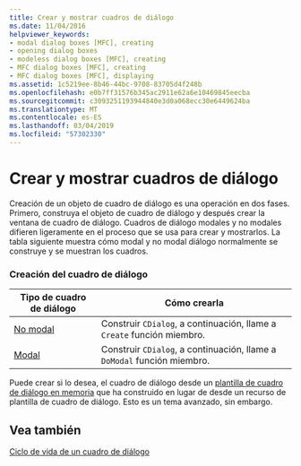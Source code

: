 ```yaml
---
title: Crear y mostrar cuadros de diálogo
ms.date: 11/04/2016
helpviewer_keywords:
- modal dialog boxes [MFC], creating
- opening dialog boxes
- modeless dialog boxes [MFC], creating
- MFC dialog boxes [MFC], creating
- MFC dialog boxes [MFC], displaying
ms.assetid: 1c5219ee-8b46-44bc-9708-83705d4f248b
ms.openlocfilehash: e0b7ff31576b345ac2911e62a6e10469845eecba
ms.sourcegitcommit: c3093251193944840e3d0a068ecc30e6449624ba
ms.translationtype: MT
ms.contentlocale: es-ES
ms.lasthandoff: 03/04/2019
ms.locfileid: "57302330"
---
```

# <a name="creating-and-displaying-dialog-boxes"></a>Crear y mostrar cuadros de diálogo

Creación de un objeto de cuadro de diálogo es una operación en dos fases. Primero, construya el objeto de cuadro de diálogo y después crear la ventana de cuadro de diálogo. Cuadros de diálogo modales y no modales difieren ligeramente en el proceso que se usa para crear y mostrarlos. La tabla siguiente muestra cómo modal y no modal diálogo normalmente se construye y se muestran los cuadros.

### <a name="dialog-creation"></a>Creación del cuadro de diálogo

|Tipo de cuadro de diálogo|Cómo crearla|
|-----------------|----------------------|
|[No modal](../mfc/creating-modeless-dialog-boxes.md)|Construir `CDialog`, a continuación, llame a `Create` función miembro.|
|[Modal](../mfc/creating-modal-dialog-boxes.md)|Construir `CDialog`, a continuación, llame a `DoModal` función miembro.|

Puede crear si lo desea, el cuadro de diálogo desde un [plantilla de cuadro de diálogo en memoria](../mfc/using-a-dialog-template-in-memory.md) que ha construido en lugar de desde un recurso de plantilla de cuadro de diálogo. Esto es un tema avanzado, sin embargo.

## <a name="see-also"></a>Vea también

[Ciclo de vida de un cuadro de diálogo](../mfc/life-cycle-of-a-dialog-box.md)
